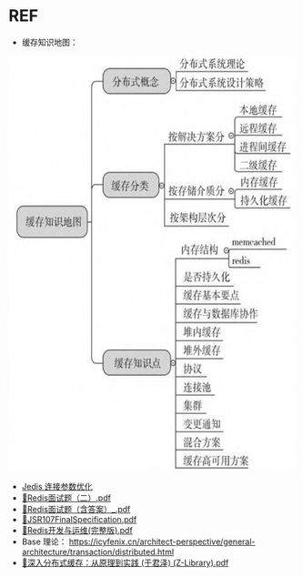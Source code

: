 # REF

- 缓存知识地图： 

![img](./assets/1712040026361-130b0fa0-6da9-4fed-bd2b-55d34d647f4a.png)

- [Jedis 连接参数优化](https://help.aliyun.com/zh/redis/use-cases/jedispool-optimization)
- [📎Redis面试题（二）.pdf](https://www.yuque.com/attachments/yuque/0/2024/pdf/2310873/1712149109137-f9d80559-0778-4220-b8f0-29b8a1d35c23.pdf)
- [📎Redis面试题（含答案）_.pdf](https://www.yuque.com/attachments/yuque/0/2024/pdf/2310873/1712149109137-1e82a361-2c6f-4176-a2d8-bda3c0c8d74e.pdf)
-  [📎JSR107FinalSpecification.pdf](https://www.yuque.com/attachments/yuque/0/2024/pdf/2310873/1712149109151-4fdabc37-a571-49cc-89be-df5c681e72d9.pdf)
- [📎Redis开发与运维(完整版).pdf](https://www.yuque.com/attachments/yuque/0/2024/pdf/2310873/1712149109161-07f66f78-ae90-4f37-a69a-e756a1995e47.pdf)
- Base 理论： https://icyfenix.cn/architect-perspective/general-architecture/transaction/distributed.html
- [📎深入分布式缓存：从原理到实践 (于君泽) (Z-Library).pdf](https://www.yuque.com/attachments/yuque/0/2024/pdf/2310873/1712149109438-17a61c62-416c-439c-9f0b-920c820cfd65.pdf)